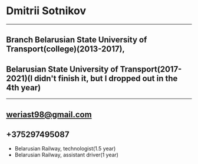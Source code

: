 # Dmitrii Sotnikov
---
## Branch Belarusian State University of Transport(college)(2013-2017), 
## Belarusian State University of Transport(2017-2021)(I didn't finish it, but I dropped out  in the 4th year)
---
**weriast98@gmail.com**
---
+375297495087
---
* Belarusian Railway, technologist(1.5 year)
* Belarusian Railway, assistant driver(1 year)
